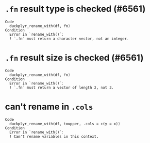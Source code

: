 # `.fn` result type is checked (#6561)

    Code
      duckplyr_rename_with(df, fn)
    Condition
      Error in `rename_with()`:
      ! `.fn` must return a character vector, not an integer.

# `.fn` result size is checked (#6561)

    Code
      duckplyr_rename_with(df, fn)
    Condition
      Error in `rename_with()`:
      ! `.fn` must return a vector of length 2, not 3.

# can't rename in `.cols`

    Code
      duckplyr_rename_with(df, toupper, .cols = c(y = x))
    Condition
      Error in `rename_with()`:
      ! Can't rename variables in this context.

